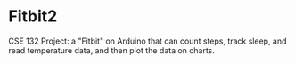 # Fitbit2
CSE 132 Project: a "Fitbit" on Arduino that can count steps, track sleep, and read temperature data, and then plot the data on charts.

